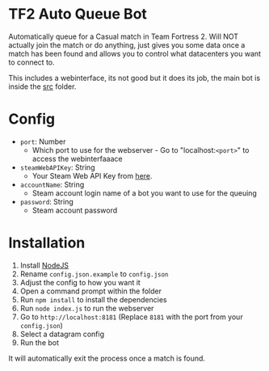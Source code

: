 # TF2 Auto Queue Bot

Automatically queue for a Casual match in Team Fortress 2. Will NOT actually join the match or do anything, just gives you some data once a match has been found and allows you to control what datacenters you want to connect to.

This includes a webinterface, its not good but it does its job, the main bot is inside the [src](src) folder.

# Config
- `port`: Number
	- Which port to use for the webserver - Go to "localhost:`<port>`" to access the webinterfaaace
- `steamWebAPIKey`: String
	- Your Steam Web API Key from [here](https://steamcommunity.com/dev/apikey).
- `accountName`: String
	- Steam account login name of a bot you want to use for the queuing
- `password`: String
	- Steam account password

# Installation
1. Install [NodeJS](https://nodejs.org/)
2. Rename `config.json.example` to `config.json`
3. Adjust the config to how you want it
4. Open a command prompt within the folder
5. Run `npm install` to install the dependencies
6. Run `node index.js` to run the webserver
7. Go to `http://localhost:8181` (Replace `8181` with the port from your `config.json`)
8. Select a datagram config
9. Run the bot

It will automatically exit the process once a match is found.
